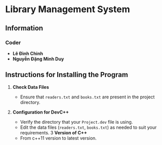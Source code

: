 # Library Management System

## Information

### Coder
- **Lê Đình Chinh**
- **Nguyễn Đặng Minh Duy**

## Instructions for Installing the Program

1. **Check Data Files**
   - Ensure that `readers.txt` and `books.txt` are present in the project directory.

2. **Configuration for DevC++**
   - Verify the directory that your `Project.dev` file is using.
   - Edit the data files (`readers.txt`, `books.txt`) as needed to suit your requirements.
3 **Version of C++**
    - From c++11 version to latest version.
